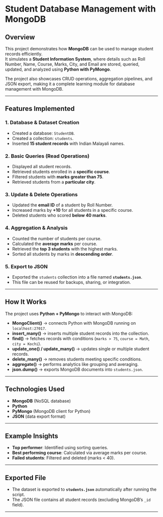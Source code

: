 #  Student Database Management with MongoDB  

##  Overview  
This project demonstrates how **MongoDB** can be used to manage student records efficiently.  
It simulates a **Student Information System**, where details such as Roll Number, Name, Course, Marks, City, and Email are stored, queried, updated, and analyzed using **Python with PyMongo**.  

The project also showcases CRUD operations, aggregation pipelines, and JSON export, making it a complete learning module for database management with MongoDB.  

---

##  Features Implemented  

### **1. Database & Dataset Creation**  
- Created a database: `StudentDB`.  
- Created a collection: `students`.  
- Inserted **15 student records** with Indian Malayali names.  

### **2. Basic Queries (Read Operations)**  
- Displayed all student records.  
- Retrieved students enrolled in a **specific course**.  
- Filtered students with **marks greater than 75**.  
- Retrieved students from a **particular city**.  

### **3. Update & Delete Operations**  
- Updated the **email ID** of a student by Roll Number.  
- Increased marks by **+10** for all students in a specific course.  
- Deleted students who scored **below 40 marks**.  

### **4. Aggregation & Analysis**  
- Counted the number of students per course.  
- Calculated the **average marks** per course.  
- Retrieved the **top 3 students** with the highest marks.  
- Sorted all students by marks in **descending order**.  

### **5. Export to JSON**  
- Exported the `students` collection into a file named **`students.json`**.  
- This file can be reused for backups, sharing, or integration.  

---

##  How It Works  
The project uses **Python + PyMongo** to interact with MongoDB:  

- **MongoClient()** → connects Python with MongoDB running on `localhost:27017`.  
- **insert_many()** → inserts multiple student records into the collection.  
- **find()** → fetches records with conditions (`marks > 75`, `course = Math`, `city = Kochi`).  
- **update_one() / update_many()** → updates single or multiple student records.  
- **delete_many()** → removes students meeting specific conditions.  
- **aggregate()** → performs analytics like grouping and averaging.  
- **json.dump()** → exports MongoDB documents into `students.json`.  

---

##  Technologies Used  
- **MongoDB** (NoSQL database)  
- **Python**  
- **PyMongo** (MongoDB client for Python)  
- **JSON** (data export format)  

---

## Example Insights  
- **Top performer**: Identified using sorting queries.  
- **Best performing course**: Calculated via average marks per course.  
- **Failed students**: Filtered and deleted (marks < 40).  

---

## Exported File  
- The dataset is exported to **`students.json`** automatically after running the script.  
- The JSON file contains all student records (excluding MongoDB’s `_id` field).  

---

